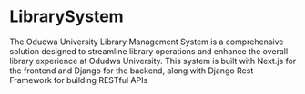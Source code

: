 # LibrarySystem
The Odudwa University Library Management System is a comprehensive solution designed to streamline library operations and enhance the overall library experience at Odudwa University. This system is built with Next.js for the frontend and Django for the backend, along with Django Rest Framework for building RESTful APIs
